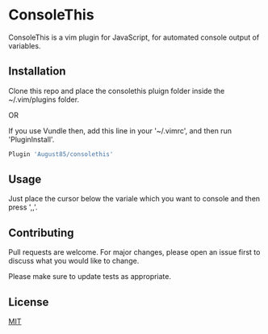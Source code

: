 # ConsoleThis 

ConsoleThis is a vim plugin for JavaScript, for automated console output of variables.

## Installation

Clone this repo and place the consolethis pluign folder inside the ~/.vim/plugins folder.

OR

If you use Vundle then, add this line in your '~/.vimrc', and then run 'PluginInstall'. 

```bash
Plugin 'August85/consolethis'
```

## Usage
Just place the cursor below the variale which you want to console and then press ',,'.


## Contributing
Pull requests are welcome. For major changes, please open an issue first to discuss what you would like to change.

Please make sure to update tests as appropriate.

## License
[MIT](https://choosealicense.com/licenses/mit/)
